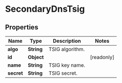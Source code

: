 

# SecondaryDnsTsig


## Properties

| Name | Type | Description | Notes |
|------------ | ------------- | ------------- | -------------|
|**algo** | **String** | TSIG algorithm. |  |
|**id** | **Object** |  |  [readonly] |
|**name** | **String** | TSIG key name. |  |
|**secret** | **String** | TSIG secret. |  |



